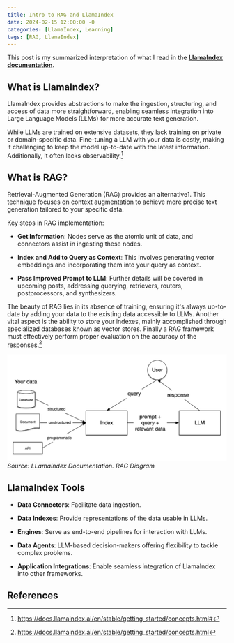 ```yaml
---
title: Intro to RAG and LlamaIndex
date: 2024-02-15 12:00:00 -0
categories: [LlamaIndex, Learning]
tags: [RAG, LlamaIndex]
---
```


This post is my summarized interpretation of what I read in the [**LlamaIndex documentation**](https://docs.llamaindex.ai/en/stable/index.html).

## What is LlamaIndex?

LlamaIndex provides abstractions to make the ingestion, structuring, and access of data more straightforward, enabling seamless integration into Large Language Models (LLMs) for more accurate text generation.

While LLMs are trained on extensive datasets, they lack training on private or domain-specific data. Fine-tuning a LLM with your data is costly, making it challenging to keep the model up-to-date with the latest information. Additionally, it often lacks observability.[^footnote]

## What is RAG?

Retrieval-Augmented Generation (RAG) provides an alternative1. This technique focuses on context augmentation to achieve more precise text generation tailored to your specific data.

Key steps in RAG implementation:

- **Get Information**: Nodes serve as the atomic unit of data, and connectors assist in ingesting these nodes.

- **Index and Add to Query as Context**: This involves generating vector embeddings and incorporating them into your query as context.

- **Pass Improved Prompt to LLM**: Further details will be covered in upcoming posts, addressing querying, retrievers, routers, postprocessors, and synthesizers.

The beauty of RAG lies in its absence of training, ensuring it's always up-to-date by adding your data to the existing data accessible to LLMs. Another vital aspect is the ability to store your indexes, mainly accomplished through specialized databases known as vector stores. Finally a RAG framework must effectively perform proper evaluation on the accuracy of the responses.[^fn-nth-2]

![RAG](/images/RAG/basic_rag.png)_Source: LLamaIndex Documentation. RAG Diagram_

## LlamaIndex Tools

- **Data Connectors**: Facilitate data ingestion.

- **Data Indexes**: Provide representations of the data usable in LLMs.

- **Engines**: Serve as end-to-end pipelines for interaction with LLMs.

- **Data Agents**: LLM-based decision-makers offering flexibility to tackle complex problems.

- **Application Integrations**: Enable seamless integration of LlamaIndex into other frameworks.


## References

[^footnote]: https://docs.llamaindex.ai/en/stable/getting_started/concepts.html#

[^fn-nth-2]: https://docs.llamaindex.ai/en/stable/getting_started/concepts.html